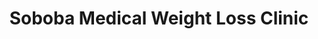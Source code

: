 ---
title: "Soboba Medical Weight Loss Clinic"
url: /laguna-hills/soboba-medical-weight-loss-clinic/
shop: Allgemein
---